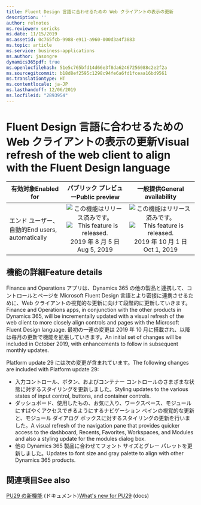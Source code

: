 ```yaml
---
title: Fluent Design 言語に合わせるための Web クライアントの表示の更新
description: ''
author: relnotes
ms.reviewer: sericks
ms.date: 11/15/2019
ms.assetid: 0c765fcb-9988-e911-a960-000d3a4f3883
ms.topic: article
ms.service: business-applications
ms.author: jasongre
dynamics365pdf: true
ms.openlocfilehash: 51e5c765bfd14d66e3f8da62467256088c2e2f2a
ms.sourcegitcommit: b18d8ef2595c1298c94fe6a6fd1fceaa16bd9561
ms.translationtype: HT
ms.contentlocale: ja-JP
ms.lasthandoff: 12/06/2019
ms.locfileid: "2893954"
---
```

# <a name="visual-refresh-of-the-web-client-to-align-with-the-fluent-design-language"></a><span data-ttu-id="c5ec2-102">Fluent Design 言語に合わせるための Web クライアントの表示の更新</span><span class="sxs-lookup"><span data-stu-id="c5ec2-102">Visual refresh of the web client to align with the Fluent Design language</span></span>


| <span data-ttu-id="c5ec2-103">有効対象</span><span class="sxs-lookup"><span data-stu-id="c5ec2-103">Enabled for</span></span>    |  <span data-ttu-id="c5ec2-104">パブリック プレビュー</span><span class="sxs-lookup"><span data-stu-id="c5ec2-104">Public preview</span></span> | <span data-ttu-id="c5ec2-105">一般提供</span><span class="sxs-lookup"><span data-stu-id="c5ec2-105">General availability</span></span> | 
| ---------- | :----------: |:----------: |
|<span data-ttu-id="c5ec2-106">エンド ユーザー、自動的</span><span class="sxs-lookup"><span data-stu-id="c5ec2-106">End users, automatically</span></span>|<span data-ttu-id="c5ec2-107">![この機能はリリース済みです。](/dynamics365-release-plan/media/green-checkmark.png "この機能はリリース済みです。")</span><span class="sxs-lookup"><span data-stu-id="c5ec2-107">![This feature is released.](/dynamics365-release-plan/media/green-checkmark.png "This feature is released.")</span></span> <span data-ttu-id="c5ec2-108">2019 年 8 月 5 日</span><span class="sxs-lookup"><span data-stu-id="c5ec2-108">Aug 5, 2019</span></span>| <span data-ttu-id="c5ec2-109">![この機能はリリース済みです。](/dynamics365-release-plan/media/green-checkmark.png "この機能はリリース済みです。")</span><span class="sxs-lookup"><span data-stu-id="c5ec2-109">![This feature is released.](/dynamics365-release-plan/media/green-checkmark.png "This feature is released.")</span></span> <span data-ttu-id="c5ec2-110">2019 年 10 月 1 日</span><span class="sxs-lookup"><span data-stu-id="c5ec2-110">Oct 1, 2019</span></span>|






## <a name="feature-details"></a><span data-ttu-id="c5ec2-111">機能の詳細</span><span class="sxs-lookup"><span data-stu-id="c5ec2-111">Feature details</span></span>
<!--feature detail start -->
<span data-ttu-id="c5ec2-112">Finance and Operations アプリは、Dynamics 365 の他の製品と連携して、コントロールとページを Microsoft Fluent Design 言語とより密接に連携させるために、Web クライアントの視覚的な更新に向けて段階的に更新していきます。</span><span class="sxs-lookup"><span data-stu-id="c5ec2-112">Finance and Operations apps, in conjunction with the other products in Dynamics 365, will be incrementally updated with a visual refresh of the web client to more closely align controls and pages with the Microsoft Fluent Design language.</span></span> <span data-ttu-id="c5ec2-113">最初の一連の変更は 2019 年 10 月に搭載され、以降は毎月の更新で機能を拡張していきます。</span><span class="sxs-lookup"><span data-stu-id="c5ec2-113">An initial set of changes will be included in October 2019, with enhancements to follow in subsequent monthly updates.</span></span>

<span data-ttu-id="c5ec2-114">Platform update 29 には次の変更が含まれています。</span><span class="sxs-lookup"><span data-stu-id="c5ec2-114">The following changes are included with Platform update 29:</span></span> 

- <span data-ttu-id="c5ec2-115">入力コントロール、ボタン、およびコンテナー コントロールのさまざまな状態に対するスタイリングを更新しました。</span><span class="sxs-lookup"><span data-stu-id="c5ec2-115">Styling updates to the various states of input control, buttons, and container controls.</span></span>
- <span data-ttu-id="c5ec2-116">ダッシュボード、使用したもの、お気に入り、ワークスペース、モジュールにすばやくアクセスできるようにするナビゲーション ペインの視覚的な更新と、モジュール ダイアログ ボックスに対するスタイリングの更新を行いました。</span><span class="sxs-lookup"><span data-stu-id="c5ec2-116">A visual refresh of the navigation pane that provides quicker access to the dashboard, Recents, Favorites, Workspaces, and Modules and also a styling update for the modules dialog box.</span></span>  
- <span data-ttu-id="c5ec2-117">他の Dynamics 365 製品に合わせてフォント サイズとグレー パレットを更新しました。</span><span class="sxs-lookup"><span data-stu-id="c5ec2-117">Updates to font size and gray palette to align with other Dynamics 365 products.</span></span>
<!--feature detail end -->










## <a name="see-also"></a><span data-ttu-id="c5ec2-118">関連項目</span><span class="sxs-lookup"><span data-stu-id="c5ec2-118">See also</span></span>

<span data-ttu-id="c5ec2-119">[PU29 の新機能](https://docs.microsoft.com/dynamics365/unified-operations/fin-and-ops/get-started/whats-new-platform-update-29) (ドキュメント)</span><span class="sxs-lookup"><span data-stu-id="c5ec2-119">[What's new for PU29](https://docs.microsoft.com/dynamics365/unified-operations/fin-and-ops/get-started/whats-new-platform-update-29) (docs)</span></span>
